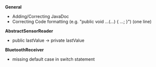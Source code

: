 **General**

- Adding/Correcting JavaDoc
- Correcting Code formatting (e.g. "public void ...(...) { ...; }") (one line)

**AbstractSensorReader**

- public lastValue -> private lastValue

**BluetoothReceiver**

- missing default case in switch statement